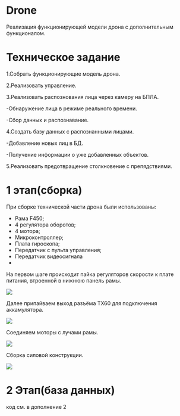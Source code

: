 # Drone
Реализация функционирующей модели дрона с дополнительным функционалом.
# Техническое задание
1.Собрать функционирующие модель дрона.

2.Реализовать управление.

3.Реализовать распознования лица через камеру на БПЛА.

  -Обнаружение лица в режиме реального времени.

  -Сбор данных и распознавание.

4.Создать базу данных с распознанными лицами.

 -Добавление новых лиц в БД.

 -Получение информации о уже добавленных объектов.

5.Реализовать предотвращение столкновение с препядствиями.
# 1 этап(сборка)
При сборке технической части дрона были использованы:
- Рама F450;
- 4 регулятора оборотов;
- 4 мотора;
- Микроконтроллер;
- Плата гироскопа;
- Передатчик с пульта управления;
- Передатчик видеосигнала
-


На первом шаге происходит пайка регуляторов скорости к плате питания, втроенной в нижнюю панель рамы.

![](https://github.com/ilya132075/Drone/blob/master/Дополнение1/сборка1.jpg)

Далее припайваем выход разъёма TX60 для подключения аккамулятора.

![](https://github.com/ilya132075/Drone/blob/master/Дополнение1/сборка2.jpg)

Соединяем моторы с лучами рамы.

![](https://github.com/ilya132075/Drone/blob/master/Дополнение1/сборка3.jpg)

Сборка силовой конструкции.

![](https://github.com/ilya132075/Drone/blob/master/Дополнение1/сборка4.jpg)
# 2 Этап(база данных)
код см. в дополнение 2
